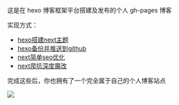 这是在 hexo 博客框架平台搭建及发布的个人 gh-pages 博客

实现方式：

* [hexo搭建next主题](https://loremwalker.github.io/note/2018/02-25/13e45bd.html)
* [hexo备份并推送到github](https://loremwalker.github.io/note/2018/02-26/bafc086b.html)
* [next简单seo优化](https://loremwalker.github.io/note/2018/02-26/5e7d6b37.html)
* [next爬坑深度魔改](https://loremwalker.github.io/note/2018/03-09/55b3a5a.html)

完成这些后，你也拥有了一个完全属于自己的个人博客站点

![](http://p3.i.img9.top/ipfs/QmXiThY7CcNDVbqGVFWQaFciGEzCSZTwr1U1v5D99zh6gj?3.gif)

<!--此网页效果图由 hexo 中的 next 静态博客主题配置所生成-->
